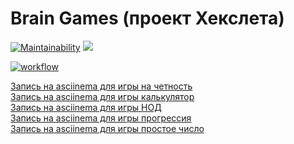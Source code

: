 # Brain Games (проект Хекслета)

[![Maintainability](https://api.codeclimate.com/v1/badges/97835d3ceb8581493719/maintainability)](https://codeclimate.com/github/lanaluna/frontend-project-lvl1/maintainability)
<a href="https://codeclimate.com/github/lanaluna/frontend-project-lvl1/test_coverage"><img src="https://api.codeclimate.com/v1/badges/97835d3ceb8581493719/test_coverage" /></a>

  
[![workflow](https://github.com/lanaluna/frontend-project-lvl1/actions/workflows/node.js.yml/badge.svg)
](https://github.com/lanaluna/frontend-project-lvl1/actions)

[Запись на asciinema для игры на четность](https://asciinema.org/a/GefqIv5Nqffr6O2S1ujAUbP7L)<br>
[Запись на asciinema для игры калькулятор](https://asciinema.org/a/a1C2M0guFye6hBYAq7vb0z2pU)<br>
[Запись на asciinema для игры НОД](https://asciinema.org/a/pkhxTXyW6cXf8qurfoPGlV0TO)<br>
[Запись на asciinema для игры прогрессия](https://asciinema.org/a/Yl6t6sohR9PaKgsDFrPS2NEfQ)<br>
[Запись на asciinema для игры простое число](https://asciinema.org/a/KROL1EkRhjLkQ23lpykVYLs9F)<br>
